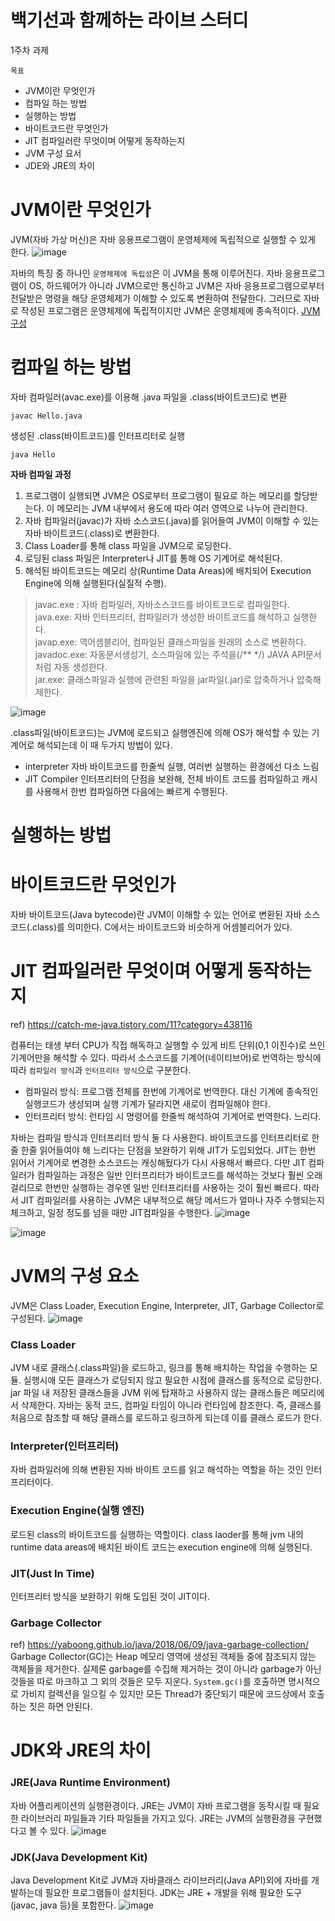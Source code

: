 # 백기선과 함께하는 라이브 스터디
1주차 과제


`목표`
+ JVM이란 무엇인가
+ 컴파일 하는 방법
+ 실행하는 방법
+ 바이트코드란 무엇인가
+ JIT 컴파일러란 무엇이며 어떻게 동작하는지
+ JVM 구성 요서
+ JDE와 JRE의 차이
  

# JVM이란 무엇인가
JVM(자바 가상 머신)은 자바 응용프로그램이 운영체제에 독립적으로 실행할 수 있게 한다.
![image](https://user-images.githubusercontent.com/24693833/126054735-dd6a017c-3438-4b8d-b133-fa70eca9cc73.png)


자바의 특징 중 하나인 `운영체제에 독립성`은 이 JVM을 통해 이루어진다. 자바 응용프로그램이 OS, 하드웨어가 아니라 JVM으로만 통신하고 JVM은 자바 응용프로그램으로부터 전달받은 명령을 해당 운영체제가 이해할 수 있도록 변환하여 전달한다. 그러므로 자바로 작성된 프로그램은 운영체제에 독립적이지만 JVM은 운영체제에 종속적이다. [JVM 구성](#jvm의-구성-요소)

# 컴파일 하는 방법
자바 컴파일러(avac.exe)를 이용해 .java 파일을 .class(바이트코드)로 변환
```
javac Hello.java
```
생성된 .class(바이트코드)를 인터프리터로 실행
```
java Hello
```
**자바 컴파일 과정**
1. 프로그램이 실행되면 JVM은 OS로부터 프로그램이 필요로 하는 메모리를 할당받는다. 이 메모리는 JVM 내부에서 용도에 따라 여러 영역으로 나누어 관리한다.
2. 자바 컴파일러(javac)가 자바 소스코드(.java)를 읽어들여 JVM이 이해할 수 있는 자바 바이트코드(.class)로 변환한다.
3. Class Loader를 통해 class 파일을 JVM으로 로딩한다.
4. 로딩된 class 파일은 Interpreter나 JIT를 통해 OS 기계어로 해석된다.
5. 해석된 바이트코드는 메모리 상(Runtime Data Areas)에 배치되어 Execution Engine에 의해 실행된다(실질적 수행). 

> javac.exe : 자바 컴파일러, 자바소스코드를 바이트코드로 컴파일한다.  
> java.exe: 자바 인터프리터, 컴파일러가 생성한 바이트코드를 해석하고 실행한다.  
> javap.exe: 역어셈블리어, 컴파일된 클래스파일을 원래의 소스로 변환하다.
> javadoc.exe: 자동문서생성기, 소스파일에 있는 주석을(/** */) JAVA API문서처럼 자동 생성한다.  
> jar.exe: 클래스파일과 실행에 관련된 파일을 jar파일(.jar)로 압축하거나 압축해제한다.

![image](https://user-images.githubusercontent.com/24693833/126054722-68cc8047-153f-4953-8832-c0de807301e0.png)

.class파일(바이트코드)는 JVM에 로드되고 실행엔진에 의해 OS가 해석할 수 있는 기계어로 해석되는데 이 때 두가지 방법이 있다. 
+ interpreter
자바 바이트코드를 한줄씩 실행, 여러번 실행하는 환경에선 다소 느림
+ JIT Compiler
인터프리터의 단점을 보완해, 전체 바이트 코드를 컴파일하고 캐시를 사용해서 한번 컴파일하면 다음에는 빠르게 수행된다.

# 실행하는 방법


# 바이트코드란 무엇인가
자바 바이트코드(Java bytecode)란 JVM이 이해할 수 있는 언어로 변환된 자바 소스 코드(.class)를 의미한다. 
C에서는 바이트코드와 비슷하게 어셈블리어가 있다. 

# JIT 컴파일러란 무엇이며 어떻게 동작하는지
ref) https://catch-me-java.tistory.com/11?category=438116  

컴퓨터는 태생 부터 CPU가 직접 해독하고 실행할 수 있게 비트 단위(0,1 이진수)로 쓰인 기계어만을 해석할 수 있다. 따라서 소스코드를 기계어(네이티브어)로 번역하는 방식에 따라 `컴파일러 방식`과 `인터프리터 방식`으로 구분한다.
+ 컴파일러 방식: 프로그램 전체를 한번에 기계어로 번역한다. 대신 기계에 종속적인 실행코드가 생성되며 실행 기계가 달라지면 새로이 컴파일해야 한다. 
+ 인터프리터 방식: 런타임 시 명령어를 한줄씩 해석하여 기계어로 번역한다. 느리다.


자바는 컴파일 방식과 인터프리터 방식 둘 다 사용한다. 바이트코드를 인터프리터로 한줄 한줄 읽어들여야 해 느리다는 단점을 보완하기 위해 JIT가 도입되었다. JIT는 한번 읽어서 기계어로 변경한 소스코드는 캐싱해뒀다가 다시 사용해서 빠르다. 다만 JIT 컴파일러가 컴파일하는 과정은 일반 인터프리터가 바이트코드를 해석하는 것보다 훨씬 오래 걸리므로 한번만 실행하는 경우엔 일반 인터프리터를 사용하는 것이 훨씬 빠르다. 따라서 JIT 컴파일러를 사용하는 JVM은 내부적으로 해당 메서드가 얼마나 자주 수행되는지 체크하고, 일정 정도를 넘을 때만 JIT컴파일을 수행한다.
![image](https://user-images.githubusercontent.com/24693833/126055198-6196fbdd-512a-49d0-a16b-bed31463f586.png)

![image](https://user-images.githubusercontent.com/24693833/126055205-a3680a0c-fb8e-49b3-ae9b-9f4fa33b6903.png)

# JVM의 구성 요소
JVM은 Class Loader, Execution Engine, Interpreter, JIT, Garbage Collector로 구성된다.
![image](https://user-images.githubusercontent.com/24693833/126055392-bb364e17-903d-4258-9dbb-eaf8a65723b2.png)


### Class Loader
JVM 내로 클래스(.class파일)을 로드하고, 링크를 통해 배치하는 작업을 수행하는 모듈. 실행시애 모든 클래스가 로딩되지 않고 필요한 시점에 클래스를 동적으로 로딩한다. jar 파일 내 저장된 클래스들을 JVM 위에 탑재하고 사용하지 않는 클래스들은 메모리에서 삭제한다. 자바는 동적 코드, 컴파일 타임이 아니라 런타임에 참조한다. 즉, 클래스를 처음으로 참조할 때 해당 클래스를 로드하고 링크하게 되는데 이를 클래스 로드가 한다.

### Interpreter(인터프리터)
자바 컴파일러에 의해 변환된 자바 바이트 코드를 읽고 해석하는 역할을 하는 것인 인터프리터이다.

### Execution Engine(실행 엔진)
로드된 class의 바이트코드를 실행하는 역할이다. class laoder를 통해 jvm 내의 runtime data areas에 배치된 바이트 코드는 execution engine에 의해 실행된다.


### JIT(Just In Time)
인터프리터 방식을 보완하기 위해 도입된 것이 JIT이다. 

### Garbage Collector
ref) https://yaboong.github.io/java/2018/06/09/java-garbage-collection/  
Garbage Collector(GC)는 Heap 메모리 영역에 생성된 객체들 중에 참조되지 않는 객체들을 제거한다. 실제론 garbage를 수집해 제거하는 것이 아니라 garbage가 아닌 것들을 따로 마크하고 그 외의 것들은 모두 지운다. `System.gc()`를 호출하면 명시적으로 가비지 컬렉션을 일으킬 수 있지만 모든 Thread가 중단되기 때문에 코드상에서 호출하는 짓은 하면 안된다.


# JDK와 JRE의 차이
### JRE(Java Runtime Environment)
자바 어플리케이션의 실행환경이다. JRE는 JVM이 자바 프로그램을 동작시킬 때 필요한 라이브러리 파일들과 기타 파일들을 가지고 있다. JRE는 JVM의 실행환경을 구현했다고 볼 수 있다.
![image](https://user-images.githubusercontent.com/24693833/126055471-e1f04ee1-6cb2-4a01-ac90-b55776ff27c6.png)



### JDK(Java Development Kit)
Java Development Kit로 JVM과 자바클래스 라이브러리(Java API)외에 자바를 개발하는데 필요한 프로그램들이 설치된다. JDK는 JRE + 개발을 위해 필요한 도구(javac, java 등)을 포함한다.
![image](https://user-images.githubusercontent.com/24693833/126055475-73d3c8e3-cb3a-48a3-996f-f32478728fdb.png)
